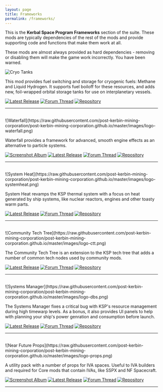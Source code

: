 ```yaml
---
layout: page
title: Frameworks
permalink: /frameworks/
---
```


This is the **Kerbal Space Program Frameworks** section of the suite. These mods are typically dependencies of the rest of the mods and provide supporting code and functions that make them work at all. 

These mods are almost always provided as hard dependencies - removing or disabling them will make the game work incorrectly. You have been warned. 


![Cryo Tanks](https://raw.githubusercontent.com/post-kerbin-mining-corporation/post-kerbin-mining-corporation.github.io/master/images/logo-cryotanks.png)

This mod provides fuel switching and storage for cryogenic fuels: Methane and Liquid Hydrogen. It supports fuel boiloff for these resources, and adds new, foil-wrapped orbital storage tanks for use on interplanetary vessels.


[![Latest Release](https://img.shields.io/badge/LATEST_RELEASE-1.6.0-24292e?style=for-the-badge&logo=GitHub)](https://github.com/post-kerbin-mining-corporation/CryoTanks/releases/latest) 
[![Forum Thread][forum-thread]](https://forum.kerbalspaceprogram.com/index.php?/topic/195042-19x-cryotanks-liquid-hydrogen-storage-and-management-may-13-2020/)
[![Repository][source-repo]](https://github.com/post-kerbin-mining-corporation/CryoTanks/)

---
<br/>
![Waterfall](https://raw.githubusercontent.com/post-kerbin-mining-corporation/post-kerbin-mining-corporation.github.io/master/images/logo-waterfall.png)

Waterfall provides a framework for advanced, smooth engine effects as an alternative to particle systems. 

[![Screenshot Album][album]](https://imgur.com/a/7dKvGXp) 
[![Latest Release](https://img.shields.io/badge/LATEST_RELEASE-0.6.6-24292e?style=for-the-badge&logo=GitHub)](https://github.com/post-kerbin-mining-corporation/Waterfall/releases/latest) 
[![Forum Thread][forum-thread]](https://forum.kerbalspaceprogram.com/index.php?/topic/196309-111x-waterfall-a-framework-for-continuous-mesh-driven-engine-effects-march-26/)
[![Repository][source-repo]](https://github.com/post-kerbin-mining-corporation/Waterfall/)

---
<br/>
![System Heat](https://raw.githubusercontent.com/post-kerbin-mining-corporation/post-kerbin-mining-corporation.github.io/master/images/logo-systemheat.png)

System Heat revamps the KSP thermal system with a focus on heat generated by ship systems, like nuclear reactors, engines and other toasty warm parts. 


[![Latest Release](https://img.shields.io/badge/LATEST_RELEASE-0.4.1-24292e?style=for-the-badge&logo=GitHub)](https://github.com/post-kerbin-mining-corporation/SystemHeat/releases/latest) 
[![Forum Thread][forum-thread]](https://forum.kerbalspaceprogram.com/index.php?/topic/193909-wip-systemheat-a-replacement-for-the-coreheat-system-june-18/)
[![Repository][source-repo]](https://github.com/post-kerbin-mining-corporation/SystemHeat/)

---
<br/>
![Community Tech Tree](https://raw.githubusercontent.com/post-kerbin-mining-corporation/post-kerbin-mining-corporation.github.io/master/images/logo-ctt.png)


The Community Tech Tree is an extension to the KSP tech tree that adds a number of common tech nodes used by community mods.

[![Latest Release](https://img.shields.io/badge/LATEST_RELEASE-3.4.4-24292e?style=for-the-badge&logo=GitHub)](https://github.com/post-kerbin-mining-corporation/CommunityTechTree/releases/latest) 
[![Forum Thread][forum-thread]](https://forum.kerbalspaceprogram.com/index.php?/topic/90530-19x-community-tech-tree-february-20-2020/)
[![Repository][source-repo]](https://github.com/post-kerbin-mining-corporation/CommunityTechTree/)

---
<br/>
![Systems Manager](https://raw.githubusercontent.com/post-kerbin-mining-corporation/post-kerbin-mining-corporation.github.io/master/images/logo-dbs.png)

The Systems Manager fixes a critical bug with KSP's resource management during high timewarp levels. As a bonus, it also provides UI panels to help with planning your ship's power genration and consumption before launch. 

[![Latest Release](https://img.shields.io/badge/LATEST_RELEASE-2.2.3-24292e?style=for-the-badge&logo=GitHub)](https://github.com/post-kerbin-mining-corporation/DynamicBatteryStorage/releases/latest) 
[![Forum Thread][forum-thread]](https://forum.kerbalspaceprogram.com/index.php?/topic/186207-19x-dynamic-battery-storage-electricalthermal-planning-and-timewarp-compensation-may-2/)
[![Repository][source-repo]](https://github.com/post-kerbin-mining-corporation/DynamicBatteryStorage/)

---
<br/>
![Near Future Props](https://raw.githubusercontent.com/post-kerbin-mining-corporation/post-kerbin-mining-corporation.github.io/master/images/logo-props.png)

A utility pack with a number of props for IVA spaces. Useful to IVA builders and required for Core mods that contain IVAs, like SSPX and NF Spacecraft. 

[![Screenshot Album][album]](https://imgur.com/a/Yma2u) 
[![Latest Release](https://img.shields.io/badge/LATEST_RELEASE-0.6.5-24292e?style=for-the-badge&logo=GitHub)](https://github.com/post-kerbin-mining-corporation/NearFutureProps/releases/latest) 
[![Forum Thread][forum-thread]](https://forum.kerbalspaceprogram.com/index.php?/topic/166941-111x-near-future-props-prop-assets-for-iva-developers/)
[![Repository][source-repo]](https://github.com/post-kerbin-mining-corporation/NearFutureProps/)

---

[forum-thread]: https://img.shields.io/badge/KSP_FORUM_THREAD-1265a1?style=for-the-badge "Forum Thread"
[album]: https://img.shields.io/badge/PICTURES-1265a1?style=for-the-badge "Album"
[source-repo]: https://img.shields.io/badge/Repository-24292e?style=for-the-badge&logo=GitHub "A"
